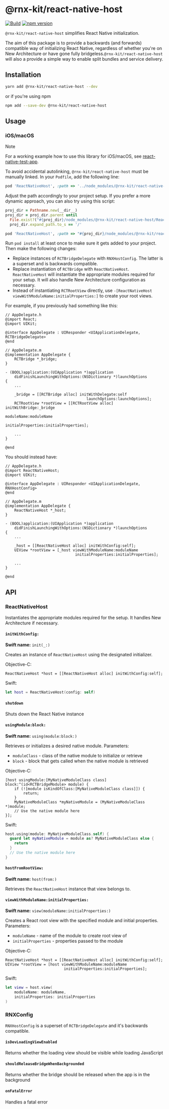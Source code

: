 # @rnx-kit/react-native-host

[![Build](https://github.com/microsoft/rnx-kit/actions/workflows/build.yml/badge.svg)](https://github.com/microsoft/rnx-kit/actions/workflows/build.yml)
[![npm version](https://img.shields.io/npm/v/@rnx-kit/react-native-host)](https://www.npmjs.com/package/@rnx-kit/react-native-host)

`@rnx-kit/react-native-host` simplifies React Native initialization.

The aim of this package is to provide a backwards (and forwards) compatible way
of initializing React Native, regardless of whether you're on New Architecture
or have gone fully bridgeless.`@rnx-kit/react-native-host` will also a provide a
simple way to enable split bundles and service delivery.

## Installation

```sh
yarn add @rnx-kit/react-native-host --dev
```

or if you're using npm

```sh
npm add --save-dev @rnx-kit/react-native-host
```

## Usage

### iOS/macOS

> [!NOTE]
>
> For a working example how to use this library for iOS/macOS, see
> [react-native-test-app](https://github.com/microsoft/react-native-test-app/commit/241ddaf83e74f5d53a9144bcfd52f8f948425fcb#diff-8c45578b4f5841935bf037692cf65041333e9415552dcde4ac6c77bac00cd1b5).

To avoid accidental autolinking, `@rnx-kit/react-native-host` must be manually
linked. In your `Podfile`, add the following line:

```rb
pod 'ReactNativeHost', :path => '../node_modules/@rnx-kit/react-native-host'
```

Adjust the path accordingly to your project setup. If you prefer a more dynamic
approach, you can also try using this script:

```rb
proj_dir = Pathname.new(__dir__)
proj_dir = proj_dir.parent until
  File.exist?("#{proj_dir}/node_modules/@rnx-kit/react-native-host/ReactNativeHost.podspec") ||
  proj_dir.expand_path.to_s == '/'

pod 'ReactNativeHost', :path => "#{proj_dir}/node_modules/@rnx-kit/react-native-host"
```

Run `pod install` at least once to make sure it gets added to your project. Then
make the following changes:

- Replace instances of `RCTBridgeDelegate` with `RNXHostConfig`. The latter is a
  superset and is backwards compatible.
- Replace instantiation of `RCTBridge` with `ReactNativeHost`. `ReactNativeHost`
  will instantiate the appropriate modules required for your setup. It will also
  handle New Architecture configuration as necessary.
- Instead of instantiating `RCTRootView` directly, use
  `-[ReactNativeHost viewWithModuleName:initialProperties:]` to create your root
  views.

For example, if you previously had something like this:

```objc
// AppDelegate.h
@import React;
@import UIKit;

@interface AppDelegate : UIResponder <UIApplicationDelegate, RCTBridgeDelegate>
@end

// AppDelegate.m
@implementation AppDelegate {
    RCTBridge *_bridge;
}

- (BOOL)application:(UIApplication *)application
    didFinishLaunchingWithOptions:(NSDictionary *)launchOptions
{
    ...

    _bridge = [[RCTBridge alloc] initWithDelegate:self
                                    launchOptions:launchOptions];
    RCTRootView *rootView = [[RCTRootView alloc] initWithBridge:_bridge
                                                     moduleName:moduleName
                                              initialProperties:initialProperties];

    ...
}

@end
```

You should instead have:

```objc
// AppDelegate.h
@import ReactNativeHost;
@import UIKit;

@interface AppDelegate : UIResponder <UIApplicationDelegate, RNXHostConfig>
@end

// AppDelegate.m
@implementation AppDelegate {
    ReactNativeHost *_host;
}

- (BOOL)application:(UIApplication *)application
    didFinishLaunchingWithOptions:(NSDictionary *)launchOptions
{
    ...

    _host = [[ReactNativeHost alloc] initWithConfig:self];
    UIView *rootView = [_host viewWithModuleName:moduleName
                               initialProperties:initialProperties];

    ...
}

@end
```

## API

### ReactNativeHost

Instantiates the appropriate modules required for the setup. It handles New
Architecture if necessary.

#### `initWithConfig:`

**Swift name:** `init(_:)`

Creates an instance of `ReactNativeHost` using the designated initializer.

Objective-C:

```objc
ReactNativeHost *host = [[ReactNativeHost alloc] initWithConfig:self];
```

Swift:

```swift
let host = ReactNativeHost(config: self)
```

#### `shutdown`

Shuts down the React Native instance

#### `usingModule:block:`

**Swift name:** `using(module:block:)`

Retrieves or initializes a desired native module. Parameters:

- `moduleClass` - class of the native module to initialize or retrieve
- `block` - block that gets called when the native module is retrieved

Objective-C:

```objc
[host usingModule:[MyNativeModuleClass class] block:^(id<RCTBridgeModule> module) {
    if (![module isKindOfClass:[MyNativeModuleClass class]]) {
        return;
    }
    MyNativeModuleClass *myNativeModule = (MyNativeModuleClass *)module;
    // Use the native module here
}];
```

Swift:

```swift
host.using(module: MyNativeModuleClass.self) {
  guard let myNativeModule = module as? MyNativeModuleClass else {
    return
  }
  // Use the native module here
}
```

#### `hostFromRootView:`

**Swift name:** `host(from:)`

Retrieves the `ReactNativeHost` instance that view belongs to.

#### `viewWithModuleName:initialProperties:`

**Swift name:** `view(moduleName:initialProperties:)`

Creates a React root view with the specified module and initial properties.
Parameters:

- `moduleName` - name of the module to create root view of
- `initialProperties` - properties passed to the module

Objective-C:

```objc
ReactNativeHost *host = [[ReactNativeHost alloc] initWithConfig:self];
UIView *rootView = [host viewWithModuleName:moduleName
                          initialProperties:initialProperties];
```

Swift:

```swift
let view = host.view(
    moduleName: moduleName,
    initialProperties: initialProperties
)
```

### RNXConfig

`RNXHostConfig` is a superset of `RCTBridgeDelegate` and it's backwards
compatible.

#### `isDevLoadingViewEnabled`

Returns whether the loading view should be visible while loading JavaScript

#### `shouldReleaseBridgeWhenBackgrounded`

Returns whether the bridge should be released when the app is in the background

#### `onFatalError`

Handles a fatal error
